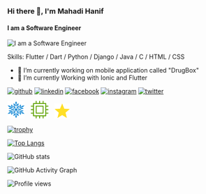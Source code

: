 ### Hi there 👋, I'm Mahadi Hanif
#### I am a Software Engineer
![I am a Software Engineer](https://media-exp1.licdn.com/dms/image/C5603AQFRoKbjh6FtJA/profile-displayphoto-shrink_200_200/0/1634710856987?e=1648080000&v=beta&t=sHA0zsw6tiwsU0DChlT5IYlk5gp92CFhm0-UwLRmZ78)


Skills: Flutter / Dart / Python / Django / Java / C / HTML / CSS

- 🔭 I’m currently working on mobile application called "DrugBox" 
- 🌱 I’m currently Working with Ionic and Flutter 


[<img src='https://cdn.jsdelivr.net/npm/simple-icons@3.0.1/icons/github.svg' alt='github' height='40'>](https://github.com/mahadihanif)  [<img src='https://cdn.jsdelivr.net/npm/simple-icons@3.0.1/icons/linkedin.svg' alt='linkedin' height='40'>](https://www.linkedin.com/in/mahadihanif/)  [<img src='https://cdn.jsdelivr.net/npm/simple-icons@3.0.1/icons/facebook.svg' alt='facebook' height='40'>](https://www.facebook.com/mahadihasanhanif)  [<img src='https://cdn.jsdelivr.net/npm/simple-icons@3.0.1/icons/instagram.svg' alt='instagram' height='40'>](https://www.instagram.com/mahadi_hanif/)  [<img src='https://cdn.jsdelivr.net/npm/simple-icons@3.0.1/icons/twitter.svg' alt='twitter' height='40'>](https://twitter.com/mahadihanif_)  

<a href='https://archiveprogram.github.com/'><img src='https://raw.githubusercontent.com/acervenky/animated-github-badges/master/assets/acbadge.gif' width='40' height='40'></a> <a href='https://docs.github.com/en/developers'><img src='https://raw.githubusercontent.com/acervenky/animated-github-badges/master/assets/devbadge.gif' width='40' height='40'></a> <a href='https://stars.github.com/'><img src='https://raw.githubusercontent.com/acervenky/animated-github-badges/master/assets/starbadge.gif' width='35' height='35'></a> 

[![trophy](https://github-profile-trophy.vercel.app/?username=mahadihanif)](https://github.com/ryo-ma/github-profile-trophy)

[![Top Langs](https://github-readme-stats.vercel.app/api/top-langs/?username=mahadihanif)](https://github.com/anuraghazra/github-readme-stats)

![GitHub stats](https://github-readme-stats.vercel.app/api?username=mahadihanif&show_icons=true)  

![GitHub Activity Graph](https://activity-graph.herokuapp.com/graph?username=mahadihanif)  

![Profile views](https://gpvc.arturio.dev/mahadihanif)  
